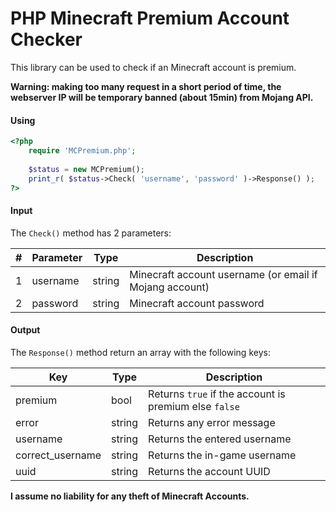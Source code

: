 # PHP Minecraft Premium Account Checker

This library can be used to check if an Minecraft account is premium.

**Warning: making too many request in a short period of time, the webserver IP will be temporary banned (about 15min) from Mojang API.**

#### Using
```php
<?php
	require 'MCPremium.php';	
	
	$status = new MCPremium();
	print_r( $status->Check( 'username', 'password' )->Response() );	
?>
```

#### Input
The `Check()` method has 2 parameters:

\# | Parameter | Type | Description
---|-----------|------|------------
1 | username | string | Minecraft account username (or email if Mojang account)
2 | password | string| Minecraft account password

#### Output
The `Response()` method return an array with the following keys:

Key|Type|Description
---|----|------------
premium|bool|Returns `true` if the account is premium else `false`
error|string|Returns any error message
username|string|Returns the entered username
correct_username|string|Returns the in-game username
uuid|string|Returns the account UUID

**I assume no liability for any theft of Minecraft Accounts.**